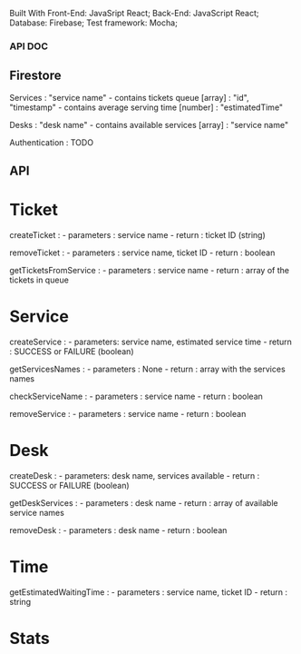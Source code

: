 Built With
Front-End: JavaSript React;
Back-End: JavaScript React;
Database: Firebase;
Test framework: Mocha;


### API DOC ###

## Firestore ##
Services : "service name"
    - contains tickets queue [array] : "id", "timestamp"
    - contains average serving time [number] : "estimatedTime"

Desks : "desk name"
    - contains available services [array] : "service name"

Authentication : TODO   


## API ##

# Ticket #

createTicket : 
    - parameters : service name
    - return : ticket ID (string)

removeTicket :
    - parameters : service name, ticket ID
    - return : boolean

getTicketsFromService : 
    - parameters : service name
    - return : array of the tickets in queue

# Service #

createService :
    - parameters: service name, estimated service time
    - return : SUCCESS or FAILURE (boolean)

getServicesNames :
    - parameters : None
    - return : array with the services names

checkServiceName :
    - parameters : service name
    - return : boolean

removeService :
    - parameters : service name
    - return : boolean

# Desk #

createDesk :
    - parameters: desk name, services available
    - return : SUCCESS or FAILURE (boolean)

getDeskServices : 
    - parameters : desk name
    - return : array of available service names

removeDesk :
    - parameters : desk name
    - return : boolean

# Time #

getEstimatedWaitingTime :
    - parameters : service name, ticket ID
    - return : string

# Stats #




